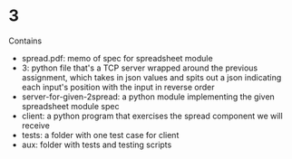 # 3
Contains
 - spread.pdf: memo of spec for spreadsheet module
 - 3: python file that's a TCP server wrapped around the previous assignment, which takes in json values and spits out a json indicating each input's position with the input in reverse order 
 - server-for-given-2spread: a python module implementing the given spreadsheet module spec
 - client: a python program that exercises the spread component we will receive
 - tests: a folder with one test case for client
 - aux: folder with tests and testing scripts
